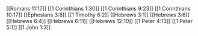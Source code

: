 [[Romans 11:17]]
[[1 Corinthians 1:30]]
[[1 Corinthians 9:23]]
[[1 Corinthians 10:17]]
[[Ephesians 3:6]]
[[1 Timothy 6:2]]
[[Hebrews 3:1]]
[[Hebrews 3:6]]
[[Hebrews 6:4]]
[[Hebrews 6:11]]
[[Hebrews 12:10]]
[[1 Peter 4:13]]
[[1 Peter 5:1]]
[[1 John 1:3]]
